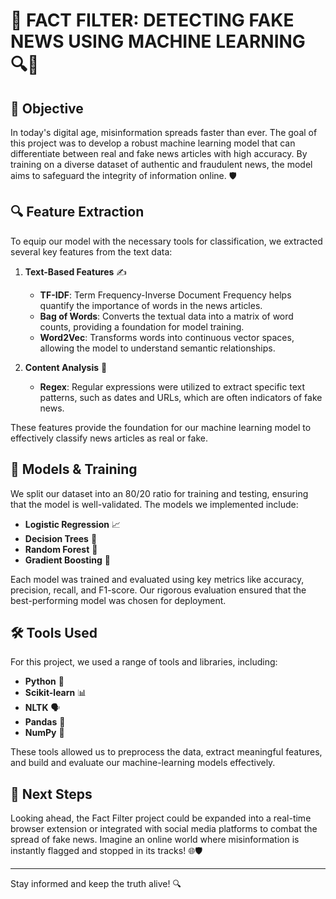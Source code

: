 # 📰 FACT FILTER: DETECTING FAKE NEWS USING MACHINE LEARNING 🔍🧠

## 🎯 Objective

In today's digital age, misinformation spreads faster than ever. The goal of this project was to develop a robust machine learning model that can differentiate between real and fake news articles with high accuracy. By training on a diverse dataset of authentic and fraudulent news, the model aims to safeguard the integrity of information online. 🛡️


## 🔍 Feature Extraction

To equip our model with the necessary tools for classification, we extracted several key features from the text data:

1. **Text-Based Features** ✍️
   - **TF-IDF**: Term Frequency-Inverse Document Frequency helps quantify the importance of words in the news articles.
   - **Bag of Words**: Converts the textual data into a matrix of word counts, providing a foundation for model training.
   - **Word2Vec**: Transforms words into continuous vector spaces, allowing the model to understand semantic relationships.

2. **Content Analysis** 🧐
   - **Regex**: Regular expressions were utilized to extract specific text patterns, such as dates and URLs, which are often indicators of fake news.

These features provide the foundation for our machine learning model to effectively classify news articles as real or fake.

## 🧠 Models & Training

We split our dataset into an 80/20 ratio for training and testing, ensuring that the model is well-validated. The models we implemented include:

- **Logistic Regression** 📈
- **Decision Trees** 🌳
- **Random Forest** 🌲
- **Gradient Boosting** 🚀

Each model was trained and evaluated using key metrics like accuracy, precision, recall, and F1-score. Our rigorous evaluation ensured that the best-performing model was chosen for deployment.

## 🛠️ Tools Used

For this project, we used a range of tools and libraries, including:

- **Python** 🐍
- **Scikit-learn** 📊
- **NLTK** 🗣️
- **Pandas** 🐼
- **NumPy** 🔢

These tools allowed us to preprocess the data, extract meaningful features, and build and evaluate our machine-learning models effectively.


## 🚀 Next Steps

Looking ahead, the Fact Filter project could be expanded into a real-time browser extension or integrated with social media platforms to combat the spread of fake news. Imagine an online world where misinformation is instantly flagged and stopped in its tracks! 🌐🛡️

---

Stay informed and keep the truth alive! 🔍
